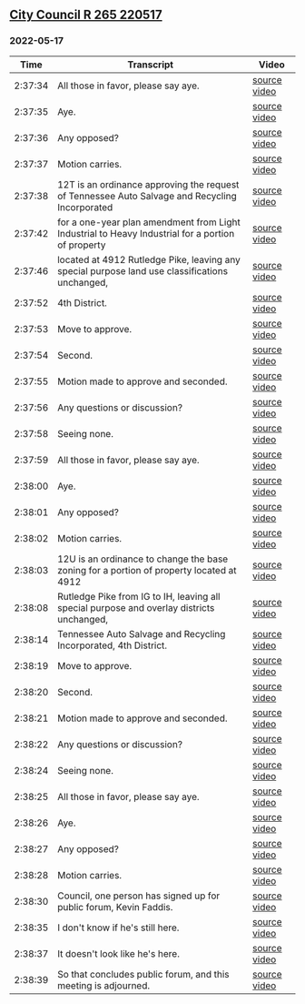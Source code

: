 ## [City Council R 265 220517](https://archive.org/details/city-council-r-265-220517)
### 2022-05-17
| Time| Transcript| Video|
|---------|-----------------------------------------------------------------------------------------------------------------------------------------------------------------------------------------------------------------|----------------------------------------------------------------------------------|
| 2:37:34| All those in favor, please say aye.| [source video](https://archive.org/details/city-council-r-265-220517?start=9454)|
| 2:37:35| Aye.| [source video](https://archive.org/details/city-council-r-265-220517?start=9455)|
| 2:37:36| Any opposed?| [source video](https://archive.org/details/city-council-r-265-220517?start=9456)|
| 2:37:37| Motion carries.| [source video](https://archive.org/details/city-council-r-265-220517?start=9457)|
| 2:37:38| 12T is an ordinance approving the request of Tennessee Auto Salvage and Recycling Incorporated| [source video](https://archive.org/details/city-council-r-265-220517?start=9458)|
| 2:37:42| for a one-year plan amendment from Light Industrial to Heavy Industrial for a portion of property| [source video](https://archive.org/details/city-council-r-265-220517?start=9462)|
| 2:37:46| located at 4912 Rutledge Pike, leaving any special purpose land use classifications unchanged,| [source video](https://archive.org/details/city-council-r-265-220517?start=9466)|
| 2:37:52| 4th District.| [source video](https://archive.org/details/city-council-r-265-220517?start=9472)|
| 2:37:53| Move to approve.| [source video](https://archive.org/details/city-council-r-265-220517?start=9473)|
| 2:37:54| Second.| [source video](https://archive.org/details/city-council-r-265-220517?start=9474)|
| 2:37:55| Motion made to approve and seconded.| [source video](https://archive.org/details/city-council-r-265-220517?start=9475)|
| 2:37:56| Any questions or discussion?| [source video](https://archive.org/details/city-council-r-265-220517?start=9476)|
| 2:37:58| Seeing none.| [source video](https://archive.org/details/city-council-r-265-220517?start=9478)|
| 2:37:59| All those in favor, please say aye.| [source video](https://archive.org/details/city-council-r-265-220517?start=9479)|
| 2:38:00| Aye.| [source video](https://archive.org/details/city-council-r-265-220517?start=9480)|
| 2:38:01| Any opposed?| [source video](https://archive.org/details/city-council-r-265-220517?start=9481)|
| 2:38:02| Motion carries.| [source video](https://archive.org/details/city-council-r-265-220517?start=9482)|
| 2:38:03| 12U is an ordinance to change the base zoning for a portion of property located at 4912| [source video](https://archive.org/details/city-council-r-265-220517?start=9483)|
| 2:38:08| Rutledge Pike from IG to IH, leaving all special purpose and overlay districts unchanged,| [source video](https://archive.org/details/city-council-r-265-220517?start=9488)|
| 2:38:14| Tennessee Auto Salvage and Recycling Incorporated, 4th District.| [source video](https://archive.org/details/city-council-r-265-220517?start=9494)|
| 2:38:19| Move to approve.| [source video](https://archive.org/details/city-council-r-265-220517?start=9499)|
| 2:38:20| Second.| [source video](https://archive.org/details/city-council-r-265-220517?start=9500)|
| 2:38:21| Motion made to approve and seconded.| [source video](https://archive.org/details/city-council-r-265-220517?start=9501)|
| 2:38:22| Any questions or discussion?| [source video](https://archive.org/details/city-council-r-265-220517?start=9502)|
| 2:38:24| Seeing none.| [source video](https://archive.org/details/city-council-r-265-220517?start=9504)|
| 2:38:25| All those in favor, please say aye.| [source video](https://archive.org/details/city-council-r-265-220517?start=9505)|
| 2:38:26| Aye.| [source video](https://archive.org/details/city-council-r-265-220517?start=9506)|
| 2:38:27| Any opposed?| [source video](https://archive.org/details/city-council-r-265-220517?start=9507)|
| 2:38:28| Motion carries.| [source video](https://archive.org/details/city-council-r-265-220517?start=9508)|
| 2:38:30| Council, one person has signed up for public forum, Kevin Faddis.| [source video](https://archive.org/details/city-council-r-265-220517?start=9510)|
| 2:38:35| I don't know if he's still here.| [source video](https://archive.org/details/city-council-r-265-220517?start=9515)|
| 2:38:37| It doesn't look like he's here.| [source video](https://archive.org/details/city-council-r-265-220517?start=9517)|
| 2:38:39| So that concludes public forum, and this meeting is adjourned.| [source video](https://archive.org/details/city-council-r-265-220517?start=9519)|
